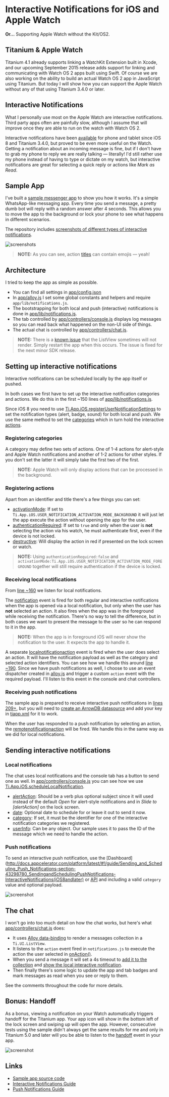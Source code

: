 # Interactive Notifications for iOS and Apple Watch
**Or...** Supporting Apple Watch without the Kit/OS2.

## Titanium & Apple Watch
Titanium 4.1 already supports linking a WatchKit Extension built in Xcode, and our upcoming September 2015 release adds support for linking and communicating with Watch OS 2 apps built using Swift. Of course we are also working on the ability to build an actual Watch OS 2 app in JavaScript using Titanium. But today I will show how you can support the Apple Watch without any of that using Titanium 3.4.0 or later.

## Interactive Notifications
What I personally use most on the Apple Watch are interactive notifications. Third party apps often are painfully slow, although I assume that will improve once they are able to run on the watch with Watch OS 2.

Interactive notifications have been [available](http://docs.appcelerator.com/platform/latest/#!/guide/iOS_Interactive_Notifications) for phone and tablet since iOS 8 and Titanium 3.4.0, but proved to be even more useful on the Watch. Getting a notification about an incoming message is fine, but if I don't have to grab my phone to reply we are really talking — literally! I'd still rather use my phone instead of having to type or dictate on my watch, but interactive notifications are great for selecting a quick reply or actions like *Mark as Read*.

## Sample App
I've built a [sample messenger app](https://github.com/appcelerator-developer-relations/appc-sample-notifywatch) to show you how it works. It's a simple WhatsApp-like messaging app. Every time you send a message, a pretty dumb bot will reply with a random answer after 4 seconds. This allows you to move the app to the background or lock your phone to see what happens in different scenarios.

The repository includes [screenshots of different types of interactive notifications](https://github.com/appcelerator-developer-relations/appc-sample-notifywatch/tree/master/screenshots).

![screenshots](screenshots/screenshots.png)

> **NOTE:** As you can see, action [titles](http://docs.appcelerator.com/platform/latest/#!/api/Titanium.App.iOS.UserNotificationAction-property-title) can contain emojis — yeah!

## Architecture
I tried to keep the app as simple as possible.

* You can find all settings in [app/config.json](https://github.com/appcelerator-developer-relations/appc-sample-notifywatch/blob/master/app/config.json)
* In [app/alloy.js](https://github.com/appcelerator-developer-relations/appc-sample-notifywatch/blob/master/app/alloy.js) I set some global constants and helpers and require `app/lib/notifications.js`.
* The bootstrapping for both local and push (interactive) notifications is done in [app/lib/notifications.js](https://github.com/appcelerator-developer-relations/appc-sample-notifywatch/blob/master/app/lib/notifications.js).
* The tab controlled by [app/controllers/console.js](https://github.com/appcelerator-developer-relations/appc-sample-notifywatch/blob/master/app/controllers/console.js) displays log messages so you can read back what happened on the non-UI side of things.
* The actual chat is controlled by [app/controllers/chat.js](https://github.com/appcelerator-developer-relations/appc-sample-notifywatch/blob/master/app/controllers/chat.js).

> **NOTE:** There is a [known issue](https://jira.appcelerator.org/browse/TIMOB-19209) that the ListView sometimes will not render. Simply restart the app when this occurs. The issue is fixed for the next minor SDK release.

## Setting up interactive notifications

Interactive notifications can be scheduled locally by the app itself or pushed.

In both cases we first have to set up the interactive notification categories and actions. We do this in the first ~150 lines of [app/lib/notifications.js](https://github.com/appcelerator-developer-relations/appc-sample-notifywatch/blob/master/app/lib/notifications.js).

Since iOS 8 you need to use [Ti.App.iOS.registerUserNotificationSettings](http://docs.appcelerator.com/platform/latest/#!/api/Titanium.App.iOS-method-registerUserNotificationSettings) to set the notification types (alert, badge, sound) for both local and push. We use the same method to set the [categories](http://docs.appcelerator.com/platform/latest/#!/api/Titanium.App.iOS-method-createUserNotificationCategory) which in turn hold the interactive [actions](http://docs.appcelerator.com/platform/latest/#!/api/Titanium.App.iOS-method-createUserNotificationAction).

### Registering categories

A category may define two sets of actions. One of 1-4 actions for alert-style and Apple Watch notifications and another of 1-2 actions for other styles. If you don't set the latter it will simply take the first two of the first.

> **NOTE:** Apple Watch will only display actions that can be processed in the background.

### Registering actions
Apart from an identifier and title there's a few things you can set:

* [activationMode](http://docs.appcelerator.com/platform/latest/#!/api/Titanium.App.iOS.UserNotificationAction): If set to `Ti.App.iOS.USER_NOTIFICATION_ACTIVATION_MODE_BACKGROUND` it will just let the app execute the action without opening the app for the user.
* [authenticationRequired](http://docs.appcelerator.com/platform/latest/#!/api/Titanium.App.iOS.UserNotificationAction-property-authenticationRequired): If set to `true` and only when the user is **not** selecting the action via his watch, he must authenticate first, even if the device is not locked.
* [destructive](http://docs.appcelerator.com/platform/latest/#!/api/Titanium.App.iOS.UserNotificationAction-property-destructive): Will display the action in red if presented on the lock screen or watch.

> **NOTE:** Using `authenticationRequired:false` and `activationMode:Ti.App.iOS.USER_NOTIFICATION_ACTIVATION_MODE_FOREGROUND` together will still require authentication if the device is locked.

### Receiving local notifications
From [line ~160](https://github.com/appcelerator-developer-relations/appc-sample-notifywatch/blob/master/app/lib/notifications.js#L160) we listen for local notifications.

The [notification](http://docs.appcelerator.com/platform/latest/#!/api/Titanium.App.iOS-event-notification) event is fired for both regular and interactive notifications when the app is opened via a local notification, but only when the user has **not** selected an action. It also fires when the app was in the foreground while receiving the notification. There's no way to tell the difference, but in both cases we want to present the message to the user so he can respond to it in the app.

> **NOTE:** When the app is in foreground iOS will never show the notification to the user. It expects the app to handle it.

A separate [localnotificationaction](http://docs.appcelerator.com/platform/latest/#!/api/Titanium.App.iOS-event-localnotificationaction) event is fired when the user does select an action. It will have the notification payload as well as the category and selected action identifiers. You can see how we handle this around [line ~190](https://github.com/appcelerator-developer-relations/appc-sample-notifywatch/blob/master/app/lib/notifications.js#L190). Since we have push notifications as well, I choose to use an event dispatcher created in [alloy.js](https://github.com/appcelerator-developer-relations/appc-sample-notifywatch/blob/master/app/alloy.js#L30) and trigger a custom `action` event with the required payload. I'll listen to this event in the console and chat controllers.

### Receiving push notifications
The sample app is prepared to receive interactive push notifications in [lines 209+](https://github.com/appcelerator-developer-relations/appc-sample-notifywatch/blob/master/app/lib/notifications.js#L209), but you will need to [create an ArrowDB datasource](https://platform.appcelerator.com/#/api.new) and add your key in [tiapp.xml](https://github.com/appcelerator-developer-relations/appc-sample-notifywatch/blob/master/tiapp.xml#L18) for it to work.

When the user has responded to a push notification by selecting an action, the [remotenotificationaction](http://docs.appcelerator.com/platform/latest/#!/api/Titanium.App.iOS-event-remotenotificationaction) will be fired. We handle this in the same way as we did for local notifications.

## Sending interactive notifications

### Local notifications
The chat uses local notifications and the console tab has a button to send one as well. In [app/controllers/console.js](https://github.com/appcelerator-developer-relations/appc-sample-notifywatch/blob/master/app/controllers/console.js#L33) you can see how we use [Ti.App.iOS.scheduleLocalNotification](http://docs.appcelerator.com/platform/latest/#!/api/Titanium.App.iOS-method-scheduleLocalNotification).

* [alertAction](http://docs.appcelerator.com/platform/latest/#!/api/NotificationParams-property-alertAction): Should be a verb plus optional subject since it will used instead of the default *Open* for alert-style notifications and in *Slide to [alertAction]* on the lock screen.
* [date](http://docs.appcelerator.com/platform/latest/#!/api/NotificationParams-property-date): Optional date to schedule for or leave it out to send it now.
* [category](http://docs.appcelerator.com/platform/latest/#!/api/NotificationParams-property-category): If set, it must be the identifier for one of the interactive notification categories we registered.
* [userInfo](http://docs.appcelerator.com/platform/latest/#!/api/NotificationParams-property-userInfo): Can be any object. Our sample uses it to pass the ID of the message which we need to handle the action.

### Push notifications
To send an interactive push notification, use the [Dashboard](http://docs.appcelerator.com/platform/latest/#!/guide/Sending_and_Scheduling_Push_Notifications-section-43298780_SendingandSchedulingPushNotifications-InteractiveNotifications(iOS8andlater) or [API](http://docs.appcelerator.com/platform/latest/#!/guide/iOS_Interactive_Notifications-section-40930452_iOSInteractiveNotifications-SendanInteractivePushNotification) and including a valid `category` value and optional payload.

![screenshot](http://docs.appcelerator.com/platform/latest/images/download/attachments/43298780/push_notification.png)

## The chat
I won't go into too much detail on how the chat works, but here's what [app/controllers/chat.js](https://github.com/appcelerator-developer-relations/appc-sample-notifywatch/blob/master/app/controllers/chat.js) does:

* It uses [Alloy data-binding](http://docs.appcelerator.com/platform/latest/#!/guide/Alloy_Data_Binding) to render a messages collection in a `Ti.UI.ListView`.
* It listens to the `action` event fired in `notifications.js` to execute the action the user selected in [onAction()](https://github.com/appcelerator-developer-relations/appc-sample-notifywatch/blob/master/app/controllers/chat.js#L60).
* When you send a message it will set a 4s timeout to [add it to the collection](https://github.com/appcelerator-developer-relations/appc-sample-notifywatch/blob/master/app/controllers/chat.js#L293) and [show the local interactive notification](https://github.com/appcelerator-developer-relations/appc-sample-notifywatch/blob/master/app/controllers/chat.js#L309).
* Then finally there's some logic to update the app and tab badges and mark messages as read when you see or reply to them.

See the comments throughout the code for more details.

## Bonus: Handoff
As a bonus, viewing a notification on your Watch automatically triggers handoff for the Titanium app. Your app icon will show in the bottom left of the lock screen and swiping up will open the app. However, consecutive tests using the sample didn't always get the same results for me and only in Titanium 5.0 and later will you be able to listen to the [handoff](https://appcelerator.github.io/appc-docs/latest/#!/api/Titanium.App.iOS-event-handoff) event in your app.

![screenshot](screenshots/screenshot_handoff_slice.png)

## Links

* [Sample app source code](https://github.com/appcelerator-developer-relations/appc-sample-notifywatch)
* [Interactive Notifications Guide](http://docs.appcelerator.com/platform/latest/#!/guide/iOS_Interactive_Notifications)
* [Push Notifications Guide](http://docs.appcelerator.com/platform/latest/#!/guide/Push_Notifications)
